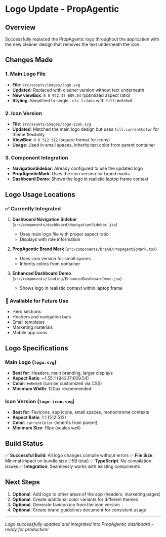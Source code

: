 # Logo Update - PropAgentic

## Overview
Successfully replaced the PropAgentic logo throughout the application with the new cleaner design that removes the text underneath the icon.

## Changes Made

### 1. **Main Logo File**
- **File**: `src/assets/images/logo.svg`
- **Updated**: Replaced with cleaner version without text underneath
- **New viewBox**: `0 0 942.17 609.54` (optimized aspect ratio)
- **Styling**: Simplified to single `.cls-1` class with `fill:#e6e6e6`

### 2. **Icon Version**
- **File**: `src/assets/images/logo-icon.svg`
- **Updated**: Matched the main logo design but uses `fill:currentColor` for theme flexibility
- **ViewBox**: `0 0 512 512` (square format for icons)
- **Usage**: Used in small spaces, inherits text color from parent container

### 3. **Component Integration**
- **NavigationSidebar**: Already configured to use the updated logo
- **PropAgenticMark**: Uses the icon version for brand marks
- **Dashboard Demo**: Shows the logo in realistic laptop frame context

## Logo Usage Locations

### ✅ **Currently Integrated**
1. **Dashboard Navigation Sidebar** (`src/components/dashboard/NavigationSidebar.jsx`)
   - Uses main logo file with proper aspect ratio
   - Displays with role information

2. **PropAgentic Brand Mark** (`src/components/brand/PropAgenticMark.tsx`)
   - Uses icon version for small spaces
   - Inherits colors from container

3. **Enhanced Dashboard Demo** (`src/components/landing/EnhancedDashboardDemo.jsx`)
   - Shows logo in realistic context within laptop frame

### 🔄 **Available for Future Use**
- Hero sections
- Headers and navigation bars
- Email templates
- Marketing materials
- Mobile app icons

## Logo Specifications

### **Main Logo** (`logo.svg`)
- **Best for**: Headers, main branding, larger displays
- **Aspect Ratio**: ~1.55:1 (942.17:609.54)
- **Color**: `#e6e6e6` (can be customized via CSS)
- **Minimum Width**: 120px recommended

### **Icon Version** (`logo-icon.svg`)
- **Best for**: Favicons, app icons, small spaces, monochrome contexts
- **Aspect Ratio**: 1:1 (512:512)
- **Color**: `currentColor` (inherits from parent)
- **Minimum Size**: 16px (scales well)

## Build Status
✅ **Successful Build**: All logo changes compile without errors
✅ **File Size**: Minimal impact on bundle size (-5B total)
✅ **TypeScript**: No compilation issues
✅ **Integration**: Seamlessly works with existing components

## Next Steps
1. **Optional**: Add logo to other areas of the app (headers, marketing pages)
2. **Optional**: Create additional color variants for different themes
3. **Optional**: Generate favicon.ico from the icon version
4. **Optional**: Create brand guidelines document for consistent usage

---

*Logo successfully updated and integrated into PropAgentic dashboard - ready for production!* 